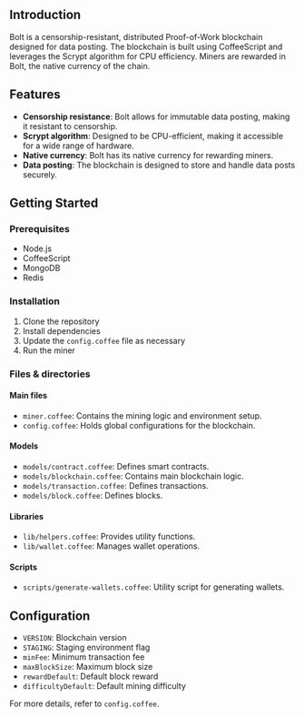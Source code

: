 ## Introduction

Bolt is a censorship-resistant, distributed Proof-of-Work blockchain designed for data posting. The blockchain is built using CoffeeScript and leverages the Scrypt algorithm for CPU efficiency. Miners are rewarded in Bolt, the native currency of the chain.

## Features

- **Censorship resistance**: Bolt allows for immutable data posting, making it resistant to censorship.
- **Scrypt algorithm**: Designed to be CPU-efficient, making it accessible for a wide range of hardware.
- **Native currency**: Bolt has its native currency for rewarding miners.
- **Data posting**: The blockchain is designed to store and handle data posts securely.

## Getting Started

### Prerequisites

- Node.js
- CoffeeScript
- MongoDB
- Redis

### Installation

1. Clone the repository
2. Install dependencies
3. Update the `config.coffee` file as necessary
4. Run the miner

### Files & directories

#### Main files
- `miner.coffee`: Contains the mining logic and environment setup.
- `config.coffee`: Holds global configurations for the blockchain.

#### Models
- `models/contract.coffee`: Defines smart contracts.
- `models/blockchain.coffee`: Contains main blockchain logic.
- `models/transaction.coffee`: Defines transactions.
- `models/block.coffee`: Defines blocks.

#### Libraries
- `lib/helpers.coffee`: Provides utility functions.
- `lib/wallet.coffee`: Manages wallet operations.

#### Scripts
- `scripts/generate-wallets.coffee`: Utility script for generating wallets.

## Configuration

- `VERSION`: Blockchain version
- `STAGING`: Staging environment flag
- `minFee`: Minimum transaction fee
- `maxBlockSize`: Maximum block size
- `rewardDefault`: Default block reward
- `difficultyDefault`: Default mining difficulty

For more details, refer to `config.coffee`.

